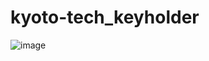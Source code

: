 # kyoto-tech_keyholder
![image](https://github.com/Siguretuki/kyoto-tech_keyholder/assets/101462925/05aba0a3-f1c6-492f-b3b1-da8f4ac37981)
